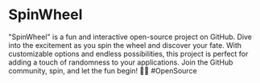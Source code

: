# SpinWheel
"SpinWheel" is a fun and interactive open-source project on GitHub. Dive into the excitement as you spin the wheel and discover your fate. With customizable options and endless possibilities, this project is perfect for adding a touch of randomness to your applications. Join the GitHub community, spin, and let the fun begin! 🔄🎉 #OpenSource 
